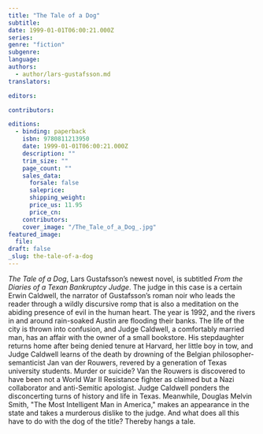 ```yaml
---
title: "The Tale of a Dog"
subtitle:
date: 1999-01-01T06:00:21.000Z
series:
genre: "fiction"
subgenre:
language:
authors:
  - author/lars-gustafsson.md
translators:

editors:

contributors:

editions:
  - binding: paperback
    isbn: 9780811213950
    date: 1999-01-01T06:00:21.000Z
    description: ""
    trim_size: ""
    page_count: ""
    sales_data:
      forsale: false
      saleprice:
      shipping_weight:
      price_us: 11.95
      price_cn:
    contributors:
    cover_image: "/The_Tale_of_a_Dog_.jpg"
featured_image:
  file:
draft: false
_slug: the-tale-of-a-dog
---
```


_The Tale of a Dog_, Lars Gustafsson’s newest novel, is subtitled _From the Diaries of a Texan Bankruptcy Judge_. The judge in this case is a certain Erwin CaldwelI, the narrator of Gustafsson’s roman noir who leads the reader through a wildly discursive romp that is also a meditation on the abiding presence of evil in the human heart. The year is 1992, and the rivers in and around rain-soaked Austin are flooding their banks. The life of the city is thrown into confusion, and Judge Caldwell, a comfortably married man, has an affair with the owner of a small bookstore. His stepdaughter returns home after being denied tenure at Harvard, her little boy in tow, and Judge Caldwell learns of the death by drowning of the Belgian philosopher-semanticist Jan van der Rouwers, revered by a generation of Texas university students. Murder or suicide? Van the Rouwers is discovered to have been not a World War II Resistance fighter as claimed but a Nazi collaborator and anti-Semitic apologist. Judge CaIdwell ponders the disconcerting turns of history and life in Texas. Meanwhile, Douglas Melvin Smith, "The Most Intelligent Man in America," makes an appearance in the state and takes a murderous dislike to the judge. And what does all this have to do with the dog of the title? Thereby hangs a tale.

